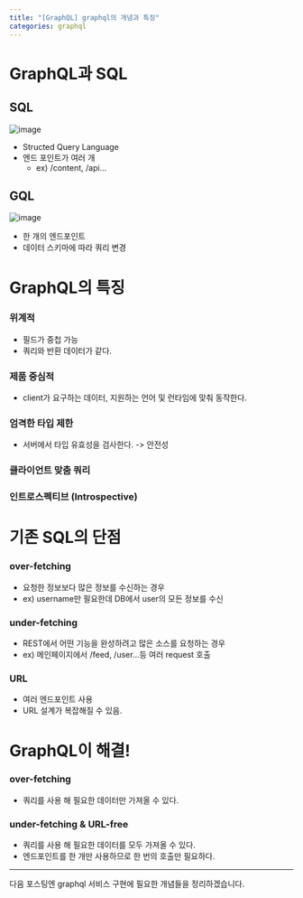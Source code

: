 ```yaml
---
title: "[GraphQL] graphql의 개념과 특징"
categories: graphql
---
```


# GraphQL과 SQL
## SQL
![image](https://user-images.githubusercontent.com/41617388/80458307-8db24d00-896b-11ea-8841-2b82cfe35f37.png)
-  Structed Query Language
-  엔드 포인트가 여러 개
   -  ex) /content, /api...

## GQL
![image](https://user-images.githubusercontent.com/41617388/80458317-930f9780-896b-11ea-9e36-757c833d3442.png)

- 한 개의 엔드포인트
- 데이터 스키마에 따라 쿼리 변경


# GraphQL의 특징
### 위계적
- 필드가 중첩 가능
- 쿼리와 반환 데이터가 같다.

### 제품 중심적
- client가 요구하는 데이터, 지원하는 언어 및 런타임에 맞춰 동작한다.

### 엄격한 타입 제한
- 서버에서 타입 유효성을 검사한다. -> 안전성

### 클라이언트 맞춤 쿼리
### 인트로스펙티브 (Introspective)
  
# 기존 SQL의 단점
### over-fetching
- 요청한 정보보다 많은 정보를 수신하는 경우
- ex) username만 필요한데 DB에서 user의 모든 정보를 수신

### under-fetching
- REST에서 어떤 기능을 완성하려고 많은 소스를 요청하는 경우
- ex) 메인페이지에서 /feed, /user...등 여러 request 호출

### URL
- 여러 엔드포인트 사용
- URL 설계가 복잡해질 수 있음.

# GraphQL이 해결!
### over-fetching
- 쿼리를 사용 해 필요한 데이터만 가져올 수 있다.

### under-fetching & URL-free
- 쿼리를 사용 해 필요한 데이터를 모두 가져올 수 있다.
- 엔드포인트를 한 개만 사용하므로 한 번의 호출만 필요하다.

---

다음 포스팅엔 graphql 서비스 구현에 필요한 개념들을 정리하겠습니다.

